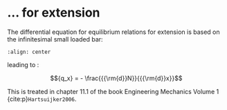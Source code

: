# ... for extension

The differential equation for equilibrium relations for extension is based on the infinitesimal small loaded bar:

```{figure} extension_data/equilibrium.svg
:align: center
```

leading to :

$${q_x} =  - \frac{{{\rm{d}}N}}{{{\rm{d}}x}}$$

This is treated in chapter 11.1 of the book Engineering Mechanics Volume 1 {cite:p}`Hartsuijker2006`.